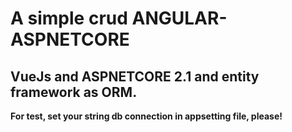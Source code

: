 # A simple crud ANGULAR-ASPNETCORE

## VueJs and ASPNETCORE 2.1 and entity framework as ORM.

**For test, set your string db connection in appsetting file, please!**